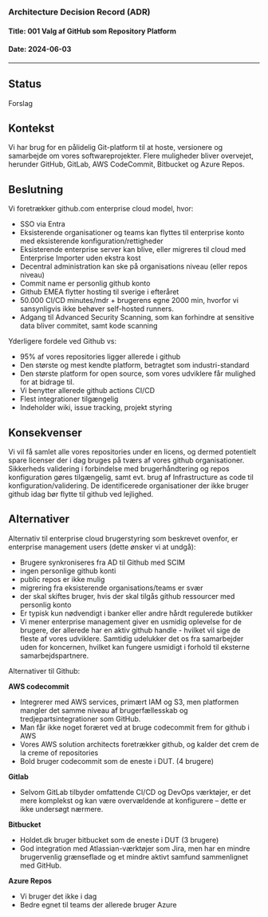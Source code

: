 ### Architecture Decision Record (ADR)

#### Title: 001 Valg af GitHub som Repository Platform

#### Date: 2024-06-03

---

## Status

Forslag

## Kontekst

Vi har brug for en pålidelig Git-platform til at hoste, versionere og samarbejde om vores softwareprojekter. Flere muligheder bliver overvejet, herunder GitHub, GitLab, AWS CodeCommit, Bitbucket og Azure Repos.

## Beslutning

Vi foretrækker github.com enterprise cloud model, hvor:

- SSO via Entra
- Eksisterende organisationer og teams kan flyttes til enterprise konto med eksisterende konfiguration/rettigheder
- Eksisterende enterprise server kan blive, eller migreres til cloud med Enterprise Importer uden ekstra kost
- Decentral administration kan ske på organisations niveau (eller repos niveau)
- Commit name er personlig github konto
- Github EMEA flytter hosting til sverige i efteråret
- 50.000 CI/CD minutes/mdr + brugerens egne 2000 min, hvorfor vi sansynligvis ikke behøver self-hosted runners.
- Adgang til Advanced Security Scanning, som kan forhindre at sensitive data bliver commitet, samt kode scanning

Yderligere fordele ved Github vs:

- 95% af vores repositories ligger allerede i github
- Den største og mest kendte platform, betragtet som industri-standard
- Den største platform for open source, som vores udviklere får mulighed for at bidrage til.
- Vi benytter allerede github actions CI/CD
- Flest integrationer tilgængelig
- Indeholder wiki, issue tracking, projekt styring

## Konsekvenser

Vi vil få samlet alle vores repositories under en licens, og dermed potentielt spare licenser der i dag bruges på tværs af vores github organisationer.
Sikkerheds validering i forbindelse med brugerhåndtering og repos konfiguration gøres tilgængelig, samt evt. brug af Infrastructure as code til konfiguration/validering.
De identificerede organisationer der ikke bruger github idag bør flytte til github ved lejlighed.

## Alternativer

Alternativ til enterprise cloud brugerstyring som beskrevet ovenfor, er enterprise management users (dette ønsker vi at undgå):

- Brugere synkroniseres fra AD til Github med SCIM
- ingen personlige github konti
- public repos er ikke mulig
- migrering fra eksisterende organisations/teams er svær
- der skal skiftes bruger, hvis der skal tilgås github ressourcer med personlig konto
- Er typisk kun nødvendigt i banker eller andre hårdt regulerede butikker
- Vi mener enterprise management giver en usmidig oplevelse for de brugere, der allerede har en aktiv github handle - hvilket vil sige de fleste af vores udviklere. Samtidig udelukker det os fra samarbejder uden for koncernen, hvilket kan fungere usmidigt i forhold til eksterne samarbejdspartnere.

Alternativer til Github:

**AWS codecommit**

- Integrerer med AWS services, primært IAM og S3, men platformen mangler det samme niveau af brugerfællesskab og tredjepartsintegrationer som GitHub.
- Man får ikke noget foræret ved at bruge codecommit frem for github i AWS
- Vores AWS solution architects foretrækker github, og kalder det crem de la creme of repositories
- Bold bruger codecommit som de eneste i DUT. (4 brugere)

**Gitlab**

- Selvom GitLab tilbyder omfattende CI/CD og DevOps værktøjer, er det mere komplekst og kan være overvældende at konfigurere – dette er ikke undersøgt nærmere.

**Bitbucket**

- Holdet.dk bruger bitbucket som de eneste i DUT (3 brugere)
- God integration med Atlassian-værktøjer som Jira, men har en mindre brugervenlig grænseflade og et mindre aktivt samfund sammenlignet med GitHub.

**Azure Repos**

- Vi bruger det ikke i dag
- Bedre egnet til teams der allerede bruger Azure
